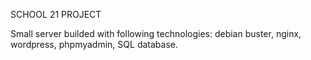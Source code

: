SCHOOL 21 PROJECT

Small server builded with following technologies:
debian buster, nginx, wordpress, phpmyadmin, SQL database.

